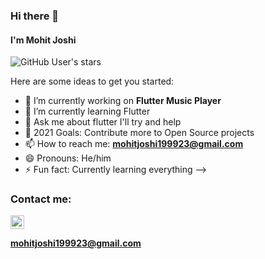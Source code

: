 ### Hi there 👋
#### I'm Mohit Joshi

![GitHub User's stars](https://img.shields.io/github/stars/Mohit-Joshi-dev?style=for-the-badge)


Here are some ideas to get you started:

- 🔭 I’m currently working on **Flutter Music Player**
- 🌱 I’m currently learning Flutter
- 💬 Ask me about flutter I'll try and help
- 🥅 2021 Goals: Contribute more to Open Source projects
- 📫 How to reach me:   **mohitjoshi199923@gmail.com**
- 😄 Pronouns: He/him
- ⚡ Fun fact: Currently learning everything
-->

### Contact me:

 <a href="https://www.instagram.com/__rawlin__3301/">
  <img src="https://cdn.jsdelivr.net/npm/simple-icons@v3/icons/instagram.svg" alt="Mohit Joshi | Instagram" width="22px" >
  </a>
  
  **mohitjoshi199923@gmail.com**
